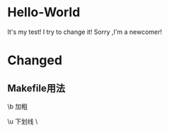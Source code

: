 # Hello-World
It's my test!
I try to change it!
Sorry ,I'm a newcomer!
# Changed
## Makefile用法
\b 加粗

\u 下划线 \\



